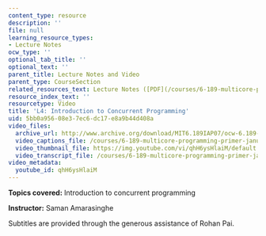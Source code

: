 ```yaml
---
content_type: resource
description: ''
file: null
learning_resource_types:
- Lecture Notes
ocw_type: ''
optional_tab_title: ''
optional_text: ''
parent_title: Lecture Notes and Video
parent_type: CourseSection
related_resources_text: Lecture Notes ([PDF](/courses/6-189-multicore-programming-primer-january-iap-2007/resources/lec4concurrency))
resource_index_text: ''
resourcetype: Video
title: 'L4: Introduction to Concurrent Programming'
uid: 5bb0a956-08e3-7ec6-dc17-e8a9b44d408a
video_files:
  archive_url: http://www.archive.org/download/MIT6.189IAP07/ocw-6.189-iap07-lec04_300k.mp4
  video_captions_file: /courses/6-189-multicore-programming-primer-january-iap-2007/b40568901d7a5280936ad2263aeba94f_qhH6ysHlaiM.vtt
  video_thumbnail_file: https://img.youtube.com/vi/qhH6ysHlaiM/default.jpg
  video_transcript_file: /courses/6-189-multicore-programming-primer-january-iap-2007/167270c5ac5f0ad118ee016a2105d468_qhH6ysHlaiM.pdf
video_metadata:
  youtube_id: qhH6ysHlaiM
---
```


**Topics covered:** Introduction to concurrent programming

**Instructor:** Saman Amarasinghe

Subtitles are provided through the generous assistance of Rohan Pai.